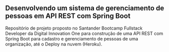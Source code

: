 <h2>Desenvolvendo um sistema de gerenciamento de pessoas em API REST com Spring Boot</h2>

Repositório de projeto proposto no Santander Bootcamp Fullstack Developer da Digital Innovation One para construção de uma API REST com Spring Boot para cadastro e gerenciamento de pessoas de uma organização, até o Deploy na nuvem (Heroku).
